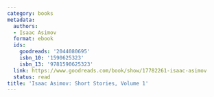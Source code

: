 ```yaml
---
category: books
metadata:
  authors:
  - Isaac Asimov
  format: ebook
  ids:
    goodreads: '2044080695'
    isbn_10: '1590625323'
    isbn_13: '9781590625323'
  link: https://www.goodreads.com/book/show/17782261-isaac-asimov
  status: read
title: 'Isaac Asimov: Short Stories, Volume 1'
---
```

